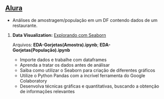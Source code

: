 ## [Alura](https://www.alura.com.br/)

   - Análises de amostragem/população em um DF contendo dados de um restaurante.

1. **Data Visualization:** [Explorando com Seaborn](https://cursos.alura.com.br/course/data-visualization-com-seaborn)
    
    Arquivos: **EDA-Gorjetas(Amostra).ipynb**; **EDA-Gorjetas(População).ipynb**
   - Importe dados e trabalhe com dataframes
   - Aprenda a tratar os dados antes de análisar
   - Saiba como utilizar o Seaborn para criação de diferentes gráficos
   - Utilize o Python Pandas com a incrível ferramenta do Google Colaboratory
   - Desenvolva técnicas gráficas e quantitativas, buscando a obtenção de informações relevantes
